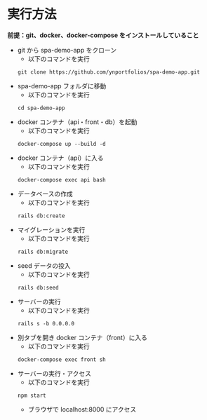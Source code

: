 # 実行方法

**前提：git、docker、docker-compose をインストールしていること**

- git から spa-demo-app をクローン
  - 以下のコマンドを実行
  ```
  git clone https://github.com/ynportfolios/spa-demo-app.git
  ```
- spa-demo-app フォルダに移動
  - 以下のコマンドを実行
  ```
  cd spa-demo-app
  ```
- docker コンテナ（api・front・db）を起動
  - 以下のコマンドを実行
  ```
  docker-compose up --build -d
  ```
- docker コンテナ（api）に入る
  - 以下のコマンドを実行
  ```
  docker-compose exec api bash
  ```
- データベースの作成
  - 以下のコマンドを実行
  ```
  rails db:create
  ```
- マイグレーションを実行
  - 以下のコマンドを実行
  ```
  rails db:migrate
  ```
- seed データの投入
  - 以下のコマンドを実行
  ```
  rails db:seed
  ```
- サーバーの実行
  - 以下のコマンドを実行
  ```
  rails s -b 0.0.0.0
  ```
- 別タブを開き docker コンテナ（front）に入る
  - 以下のコマンドを実行
  ```
  docker-compose exec front sh
  ```
- サーバーの実行・アクセス
  - 以下のコマンドを実行
  ```
  npm start
  ```
  - ブラウザで localhost:8000 にアクセス
